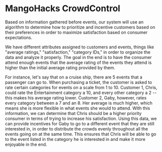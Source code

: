 # MangoHacks CrowdControl


Based on information gathered before events, our system will use an algorithm to determine how to prioritize and incentive customers based on their preferences in order to maximize satisfaction based on consumer expectations.

We have different attributes assigned to customers and events, things like "average ratings," "satisfaction," "category IDs," in order to organize the data and analyze it properly. The goal in the end is to have the consumer attend enough events that the average rating of the events they attend is higher than the initial average rating provided by them.

For instance, let's say that on a cruise ship, there are 5 events that a passenger can go to. When purchasing a ticket, the customer is asked to rate certain categories for events on a scale from 1 to 10. Customer 1, Chris, could rate the Entertainment category a 10, and every other category a 2 -- this makes his average rating lower. Customer 2, Gaby, however, rates every category between a 7 and an 8. Her average is much higher, which means she is more flexible in what events she would to attend. With this information, we can determine that Chris should be a higher priority consumer in terms of trying to increase his satisfaction. Using this data, we can provide incentives for Gaby to go to a different event that they are still interested in, in order to distribute the crowds evenly throughout all the events going on at the same time. This ensures that Chris will be able to go to the event listed in the category he is interested in and make it more enjoyable in the end.

